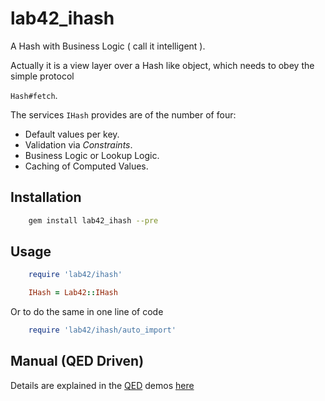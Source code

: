 # lab42_ihash

A Hash with Business Logic ( call it intelligent ).

Actually it is a view layer over a Hash like object, which needs to obey the simple protocol

`Hash#fetch`.


The services `IHash` provides are of the number of four:

* Default values per key.
* Validation via _Constraints_.
* Business Logic or Lookup Logic.
* Caching of Computed Values.


## Installation

```sh
    gem install lab42_ihash --pre
```

## Usage

```ruby
    require 'lab42/ihash'

    IHash = Lab42::IHash
```

Or to do the same in one line of code

```ruby
    require 'lab42/ihash/auto_import'
```



## Manual (QED Driven)

Details are explained in the [QED](https://github.com/rubyworks/qed) demos [here](https://github.com/RobertDober/lab42_intellihash/tree/master/demo)
